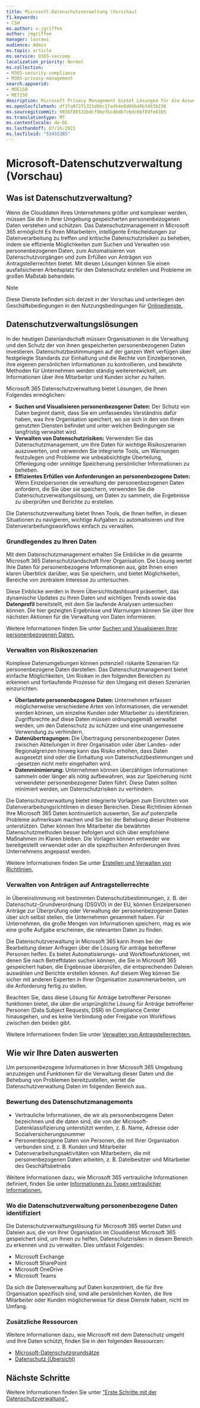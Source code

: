 ```yaml
---
title: Microsoft-Datenschutzverwaltung (Vorschau)
f1.keywords:
- CSH
ms.author: v-jgriffee
author: jmgriffee
manager: laurawi
audience: Admin
ms.topic: article
ms.service: O365-seccomp
localization_priority: Normal
ms.collection:
- M365-security-compliance
- M365-privacy-management
search.appverid:
- MOE150
- MET150
description: Microsoft Privacy Management bietet Lösungen für die Auswertung personenbezogener Daten, die Ihre Organisation in Microsoft 365 speichert, und hilft Ihnen bei der Identifizierung und Behebung von Datenschutzrisiken.
ms.openlocfilehash: df3fa07271321d6bc1fedb4e0d06b40b3483b238
ms.sourcegitcommit: 9856f86532bdcf0befbcdbdb7c6dc6bf89fe63b5
ms.translationtype: MT
ms.contentlocale: de-DE
ms.lasthandoff: 07/16/2021
ms.locfileid: "53455385"
---
```

# <a name="microsoft-privacy-management-preview"></a>Microsoft-Datenschutzverwaltung (Vorschau)

## <a name="what-is-privacy-management"></a>Was ist Datenschutzverwaltung?

Wenn die Clouddaten Ihres Unternehmens größer und komplexer werden, müssen Sie die in Ihrer Umgebung gespeicherten personenbezogenen Daten verstehen und schützen. Das Datenschutzmanagement in Microsoft 365 ermöglicht Es Ihren Mitarbeitern, intelligente Entscheidungen zur Datenverarbeitung zu treffen und kritische Datenschutzrisiken zu beheben, indem sie effiziente Möglichkeiten zum Suchen und Verwalten von personenbezogenen Daten, zum Automatisieren von Datenschutzvorgängen und zum Erfüllen von Anträgen von Antragstellerrechten bietet. Mit diesen Lösungen können Sie einen ausfallsicheren Arbeitsplatz für den Datenschutz erstellen und Probleme im großen Maßstab behandeln.

> [!NOTE]
> Diese Dienste befinden sich derzeit in der Vorschau und unterliegen den Geschäftsbedingungen in den Nutzungsbedingungen für [Onlinedienste.](https://www.microsoft.com/en-us/licensing/product-licensing/products)

## <a name="privacy-management-solutions"></a>Datenschutzverwaltungslösungen

In der heutigen Datenlandschaft müssen Organisationen in die Verwaltung und den Schutz der von ihnen gespeicherten personenbezogenen Daten investieren. Datenschutzbestimmungen auf der ganzen Welt verfügen über festgelegte Standards zur Einhaltung und die Rechte von Einzelpersonen, ihre eigenen persönlichen Informationen zu kontrollieren, und bewährte Methoden für Unternehmen werden ständig weiterentwickelt, um Informationen über ihre Mitarbeiter und Kunden sicher zu halten.

Microsoft 365 Datenschutzverwaltung bietet Lösungen, die Ihnen Folgendes ermöglichen:

- **Suchen und Visualisieren personenbezogener Daten:** Der Schutz von Daten beginnt damit, dass Sie ein umfassendes Verständnis dafür haben, was Ihre Organisation speichert, wo sie sich in den von Ihnen genutzten Diensten befindet und unter welchen Bedingungen sie langfristig verwaltet wird.
- **Verwalten von Datenschutzrisiken:** Verwenden Sie das Datenschutzmanagement, um Ihre Daten für wichtige Risikoszenarien auszuwerten, und verwenden Sie integrierte Tools, um Warnungen festzulegen und Probleme wie unbeabsichtigte Überteilung, Offenlegung oder unnötige Speicherung persönlicher Informationen zu beheben.
- **Effizientes Erfüllen von Anforderungen an personenbezogene Daten:** Wenn Einzelpersonen die verwaltung der personenbezogenen Daten anfordern, die Sie über sie speichern, verwenden Sie die Datenschutzverwaltungslösung, um Daten zu sammeln, die Ergebnisse zu überprüfen und Berichte zu erstellen.

Die Datenschutzverwaltung bietet Ihnen Tools, die Ihnen helfen, in diesen Situationen zu navigieren, wichtige Aufgaben zu automatisieren und Ihre Datenverarbeitungsworkflows einfach zu verwalten.

### <a name="understand-your-data"></a>Grundlegendes zu Ihren Daten

Mit dem Datenschutzmanagement erhalten Sie Einblicke in die gesamte Microsoft 365 Datenschutzlandschaft Ihrer Organisation. Die Lösung wertet Ihre Daten für personenbezogene Informationen aus, gibt Ihnen einen klaren Überblick darüber, was Sie speichern, und bietet Möglichkeiten, Bereiche von zentralem Interesse zu untersuchen.

Diese Einblicke werden  in Ihrem Übersichtsdashboard präsentiert, das dynamische Updates zu Ihren Daten und wichtigen Trends sowie das **Datenprofil** bereitstellt, mit dem Sie laufende Analysen untersuchen können. Die hier gezeigten Ergebnisse und Warnungen können Sie über Ihre nächsten Aktionen für die Verwaltung von Daten informieren.

Weitere Informationen finden Sie unter [Suchen und Visualisieren Ihrer personenbezogenen Daten.](privacy-management-data-profile.md)

### <a name="manage-risk-scenarios"></a>Verwalten von Risikoszenarien

Komplexe Datenumgebungen können potenziell riskante Szenarien für personenbezogene Daten darstellen. Das Datenschutzmanagement bietet einfache Möglichkeiten, Um Risiken in den folgenden Bereichen zu erkennen und fortlaufende Prozesse für den Umgang mit diesen Szenarien einzurichten.

- **Überlastete personenbezogene Daten:** Unternehmen erfassen möglicherweise verschiedene Arten von Informationen, die verwendet werden können, um einzelne Kunden oder Mitarbeiter zu identifizieren. Zugriffsrechte auf diese Daten müssen ordnungsgemäß verwaltet werden, um den Datenschutz zu schützen und eine unangemessene Verwendung zu verhindern.
- **Datenübertragungen:** Die Übertragung personenbezogener Daten zwischen Abteilungen in Ihrer Organisation oder über Landes- oder Regionalgrenzen hinweg kann das Risiko erhöhen, dass Daten ausgesetzt sind oder die Einhaltung von Datenschutzbestimmungen und -gesetzen nicht mehr eingehalten wird.
- **Datenminimierung:** Unternehmen können überzähligen Informationen sammeln oder länger als nötig aufbewahren, was zur Speicherung nicht verwendeter personenbezogener Daten führt. Diese Daten sollten minimiert werden, um Datenschutzrisiken zu verhindern.

Die Datenschutzverwaltung bietet integrierte Vorlagen zum Einrichten von Datenverarbeitungsrichtlinien in diesen Bereichen. Diese Richtlinien können Ihre Microsoft 365 Daten kontinuierlich auswerten, Sie auf potenzielle Probleme aufmerksam machen und Sie bei der Behebung dieser Probleme unterstützen. Daher können Ihre Mitarbeiter die bewährten Datenschutzmethoden besser befolgen und sich über empfohlene Maßnahmen im Klaren bleiben. Die Vorlagen können entweder wie bereitgestellt verwendet oder an die spezifischen Anforderungen Ihres Unternehmens angepasst werden.

Weitere Informationen finden Sie unter [Erstellen und Verwalten von Richtlinien.](privacy-management-policies.md)

### <a name="manage-subject-rights-requests"></a>Verwalten von Anträgen auf Antragstellerrechte

In Übereinstimmung mit bestimmten Datenschutzbestimmungen, z. B. der Datenschutz-Grundverordnung (DSGVO) in der EU, können Einzelpersonen Anträge zur Überprüfung oder Verwaltung der personenbezogenen Daten über sich selbst stellen, die Unternehmen gesammelt haben. Für Unternehmen, die große Mengen von Informationen speichern, mag es wie eine große Aufgabe erscheinen, die relevanten Daten zu finden.

Die Datenschutzverwaltung in Microsoft 365 kann Ihnen bei der Bearbeitung dieser Anfragen über die Lösung für anträge betroffener Personen helfen. Es bietet Automatisierungs- und Workflowfunktionen, mit denen Sie nach Betreffdaten suchen können, die Sie in Microsoft 365 gespeichert haben, die Ergebnisse überprüfen, die entsprechenden Dateien auswählen und Berichte erstellen können. Auf diesem Weg können Sie sicher mit anderen Experten in Ihrer Organisation zusammenarbeiten, um die Anforderung fertig zu stellen.

Beachten Sie, dass diese Lösung für Anträge betroffener Personen funktionen bietet, die über die ursprüngliche Lösung für Anträge betroffener Personen (Data Subject Requests, DSR) im Compliance Center hinausgehen, und es keine Verbindung oder Freigabe von Workflows zwischen den beiden gibt.

Weitere Informationen finden Sie unter [Verwalten von Antragstellerrechten.](privacy-management-subject-rights-requests.md)

## <a name="how-we-evaluate-your-data"></a>Wie wir Ihre Daten auswerten

Um personenbezogene Informationen in Ihrer Microsoft 365 Umgebung anzuzeigen und Funktionen für die Verwaltung dieser Daten und die Behebung von Problemen bereitzustellen, wertet die Datenschutzverwaltung Daten im folgenden Bereich aus.

### <a name="what-privacy-management-evaluates"></a>Bewertung des Datenschutzmanagements

- Vertrauliche Informationen, die wir als personenbezogene Daten bezeichnen und die daten sind, die von der Microsoft-Datenklassifizierung unterstützt werden, z. B. Name, Adresse oder Sozialversicherungsnummer
- Personenbezogene Daten von Personen, die mit Ihrer Organisation verbunden sind, z. B. Kunden und Mitarbeiter
- Datenverarbeitungsaktivitäten von Mitarbeitern, die mit personenbezogenen Daten arbeiten, z. B. Dateibesitzer und Mitarbeiter des Geschäftsbetriebs

Weitere Informationen dazu, wie Microsoft 365 vertrauliche Informationen definiert, finden Sie unter [Informationen zu Typen vertraulicher Informationen.](sensitive-information-type-learn-about.md)

### <a name="where-privacy-management-identifies-personal-data"></a>Wo die Datenschutzverwaltung personenbezogene Daten identifiziert

Die Datenschutzverwaltungslösung für Microsoft 365 wertet Daten und Dateien aus, die von Ihrer Organisation im Clouddienst Microsoft 365 gespeichert sind, um Ihnen zu helfen, Datenschutzrisiken in diesem Bereich zu erkennen und zu verwalten. Dies umfasst Folgendes:

- Microsoft Exchange
- Microsoft SharePoint
- Microsoft OneDrive
- Microsoft Teams

Da sich die Datenverwaltung auf Daten konzentriert, die für Ihre Organisation spezifisch sind, sind alle persönlichen Konten, die Ihre Mitarbeiter oder Kunden möglicherweise für diese Dienste haben, nicht im Umfang.

### <a name="additional-resources"></a>Zusätzliche Ressourcen

Weitere Informationen dazu, wie Microsoft mit dem Datenschutz umgeht und Ihre Daten schützt, finden Sie in den folgenden Ressourcen:

- [Microsoft-Datenschutzgrundsätze](https://www.microsoft.com/en-us/trust-center/privacy)
- [Datenschutz (Übersicht)](/compliance/assurance/assurance-privacy)

## <a name="next-steps"></a>Nächste Schritte

Weitere Informationen finden Sie unter ["Erste Schritte mit der Datenschutzverwaltung".](privacy-management-setup.md)
